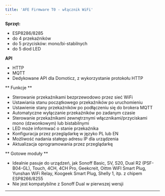 ```yaml
---
title: 'AFE Firmware T0 - włącznik WiFi'
---
```


**Sprzęt:**
* ESP8286/8285
* do 4 przekaźników
* do 5 przycisków: mono/bi-stabilnych
* do 5 diod LED

**API**
* HTTP
* MQTT
* Dedykowane API dla Domoticz, z wykorzystanie protokołu HTTP

** Funkcje **
* Sterowanie przekaźnikami bezprzewodowo przez sieć WiFi 
* Ustawiania stanu początkowego przekaźników po uruchomieniu
* Ustawienie stany przekaźników po podłączeniu się do brokera MQTT
* Automatyczne wyłączanie przekaźników po zadanym czasie
* Sterowanie przekaźnikami zewnętrznymi włącznikami/przyciskami mono (dzwonkowym) lub bistabilnymi
* LED może informwać o stanie przekaźnika
* Konfiguracja przez przeglądarkę w języko PL lub EN
* Możliwość nadania stałego adresu IP dla urządzenia
* Aktualizacja oprogramowania przez przeglądarkę

** Gotowe moduły **
* Idealnie pasuje do urządzeń, jak Sonoff Basic, SV, S20, Dual R2 (PSF-B04-GL), Touch, 4CH, 4CH Pro, Geekcreit, Oittm WiFI Smart Plug, Yunshan WiFi Relay, Koogeek Smart Plug, Shelly 1,  itp. z chipem ESP8266/8255
* Nie jest kompatybilne z Sonoff Dual w pierwszej wersji



---
